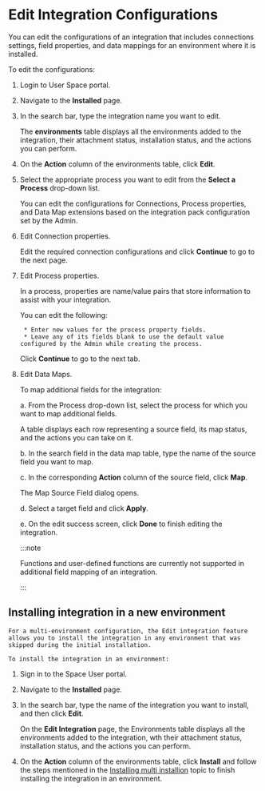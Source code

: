 # Edit Integration Configurations

<head>
  <meta name="guidename" content="Spaces"/>
  <meta name="context" content="GUID-9b3ed488-1018-45ec-9be5-9b31021d5e7c"/>
</head>


You can edit the configurations of an integration that includes connections settings, field properties, and data mappings for an environment where it is installed.

To edit the configurations:

1. Login to User Space portal.
2. Navigate to the **Installed** page.

3. In the search bar, type the integration name you want to edit.

    The **environments** table displays all the environments added to the integration, their attachment status, installation status, and the actions you can perform.

4. On the **Action** column of the environments table, click **Edit**.


5. Select the appropriate process you want to edit from the **Select a Process** drop-down list.

    You can edit the configurations for Connections, Process properties, and Data Map extensions based on the integration pack configuration set by the Admin.

6. Edit Connection properties.

    Edit the required connection configurations and click **Continue** to go to the next page.

7. Edit Process properties.

    In a process, properties are name/value pairs that store information to assist with your integration.

    You can edit the following:

        * Enter new values for the process property fields.
        * Leave any of its fields blank to use the default value configured by the Admin while creating the process.

    Click **Continue** to go to the next tab.
8. Edit Data Maps.

    To map additional fields for the integration:

    a. From the Process drop-down list, select the process for which you want to map additional fields.

    A table displays each row representing a source field, its map status, and the actions you can take on it.

    b. In the search field in the data map table, type the name of the source field you want to map.

    c. In the corresponding **Action** column of the source field, click **Map**. 

    The Map Source Field dialog opens.

    d. Select a target field and click **Apply**.

    e. On the edit success screen, click **Done** to finish editing the integration.

    :::note

    Functions and user-defined functions are currently not supported in additional field mapping of an integration.

    :::

## Installing integration in a new environment

    For a multi-environment configuration, the Edit integration feature allows you to install the integration in any environment that was skipped during the initial installation.

    To install the integration in an environment:

1. Sign in to the Space User portal.

2. Navigate to the **Installed** page.

3. In the search bar, type the name of the integration you want to install, and then click **Edit**.

    On the **Edit Integration** page, the Environments table displays all the environments added to the integration, wth their attachment status, installation status, and the actions you can perform.

4.  On the **Action** column of the environments table, click **Install** and follow the steps mentioned in the [Installing multi installion](../Boomi_Labs/Spaces/Getting_started/User_Space/installing_multi_installation.md) topic to finish installing the integration in an environment. 